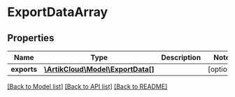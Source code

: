 # ExportDataArray

## Properties
Name | Type | Description | Notes
------------ | ------------- | ------------- | -------------
**exports** | [**\ArtikCloud\Model\ExportData[]**](ExportData.md) |  | [optional] 

[[Back to Model list]](../README.md#documentation-for-models) [[Back to API list]](../README.md#documentation-for-api-endpoints) [[Back to README]](../README.md)


